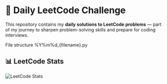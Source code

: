 # 🧩 Daily LeetCode Challenge

This repository contains my **daily solutions to LeetCode problems** — part of my journey to sharpen problem-solving skills and prepare for coding interviews.

File structure %Y%m%d_{filename}.py 

## 📊 LeetCode Stats

![LeetCode Stats](https://leetcard.jacoblin.cool/Lmarkopoulos?theme=dark&font=Karma&ext=heatmap)
